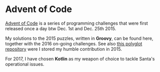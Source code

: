 # Advent of Code

[Advent of Code](http://adventofcode.com/) is a series of programming challenges that were first released once a day btw Dec. 1st and Dec. 25th 2015.
                                                                                                                                        
My solutions to the 2015 puzzles, written in **Groovy**, can be found here, together with the 2016 on-going challenges. See also [this polyglot repository](https://github.com/ChrisPenner/Advent-Of-Code-Polyglot/tree/master/2015/groovy) were I stored my humble contribution in 2015.

For 2017, I have chosen **Kotlin** as my weapon of choice to tackle Santa's operational issues. 
